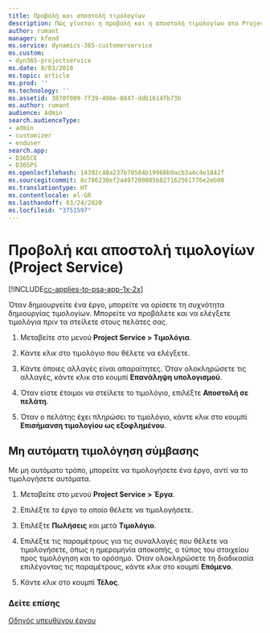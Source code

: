 ```yaml
---
title: Προβολή και αποστολή τιμολογίων
description: Πώς γίνεται η προβολή και η αποστολή τιμολογίων στο Project Service
author: rumant
manager: kfend
ms.service: dynamics-365-customerservice
ms.custom:
- dyn365-projectservice
ms.date: 8/03/2018
ms.topic: article
ms.prod: ''
ms.technology: ''
ms.assetid: 3870f009-7f39-498e-8847-ddb1614fb73b
ms.author: rumant
audience: Admin
search.audienceType:
- admin
- customizer
- enduser
search.app:
- D365CE
- D365PS
ms.openlocfilehash: 14392c48a237b78584b19968b9acb3a4c4e1842f
ms.sourcegitcommit: 8c786230ef2a497280885b827162561776e2eb00
ms.translationtype: HT
ms.contentlocale: el-GR
ms.lasthandoff: 03/24/2020
ms.locfileid: "3751597"
---
```

# <a name="view-and-send-invoices-project-service"></a>Προβολή και αποστολή τιμολογίων (Project Service)

[!INCLUDE[cc-applies-to-psa-app-1x-2x](../includes/cc-applies-to-psa-app-1x-2x.md)]

Όταν δημιουργείτε ένα έργο, μπορείτε να ορίσετε τη συχνότητα δημιουργίας τιμολογίων. Μπορείτε να προβάλετε και να ελέγξετε τιμολόγια πριν τα στείλετε στους πελάτες σας.  
  
1.  Μεταβείτε στο μενού **Project Service > Τιμολόγια**.  
  
2.  Κάντε κλικ στο τιμολόγιο που θέλετε να ελέγξετε.  
  
3.  Κάντε όποιες αλλαγές είναι απαραίτητες. Όταν ολοκληρώσετε τις αλλαγές, κάντε κλικ στο κουμπί **Επανάληψη υπολογισμού**.  
  
4.  Όταν είστε έτοιμοι να στείλετε το τιμολόγιο, επιλέξτε **Αποστολή σε πελάτη**.  
  
5.  Όταν ο πελάτης έχει πληρώσει το τιμολόγιο, κάντε κλικ στο κουμπί **Επισήμανση τιμολογίου ως εξοφλημένου**.  
  
## <a name="manually-invoice-a-contract"></a>Μη αυτόματη τιμολόγηση σύμβασης  
 Με μη αυτόματο τρόπο, μπορείτε να τιμολογήσετε ένα έργο, αντί να το τιμολογήσετε αυτόματα.  
  
1.  Μεταβείτε στο μενού **Project Service > Έργα**.  
  
2.  Επιλέξτε το έργο το οποίο θέλετε να τιμολογήσετε.  
  
3.  Επιλέξτε **Πωλήσεις** και μετά **Τιμολόγιο**.  
  
4.  Επιλέξτε τις παραμέτρους για τις συναλλαγές που θέλετε να τιμολογήσετε, όπως η ημερομηνία αποκοπής, ο τύπος του στοιχείου προς τιμολόγηση και το ορόσημο. Όταν ολοκληρώσετε τη διαδικασία επιλέγοντας τις παραμέτρους, κάντε κλικ στο κουμπί **Επόμενο**.  
  
5.  Κάντε κλικ στο κουμπί **Τέλος**.  
  
### <a name="see-also"></a>Δείτε επίσης  
 [Οδηγός υπευθύνου έργου](../project-service/project-manager-guide.md)
